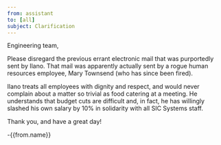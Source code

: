 ```yaml
---
from: assistant
to: [all]
subject: Clarification
---
```

Engineering team,

Please disregard the previous errant electronic mail that was purportedly sent by Ilano. That mail was apparently actually sent by a rogue human resources employee, Mary Townsend (who has since been fired).

Ilano treats all employees with dignity and respect, and would never complain about a matter so trivial as food catering at a meeting. He understands that budget cuts are difficult and, in fact, he has willingly slashed his own salary by 10% in solidarity with all SIC Systems staff.

Thank you, and have a great day!

-{{from.name}}
